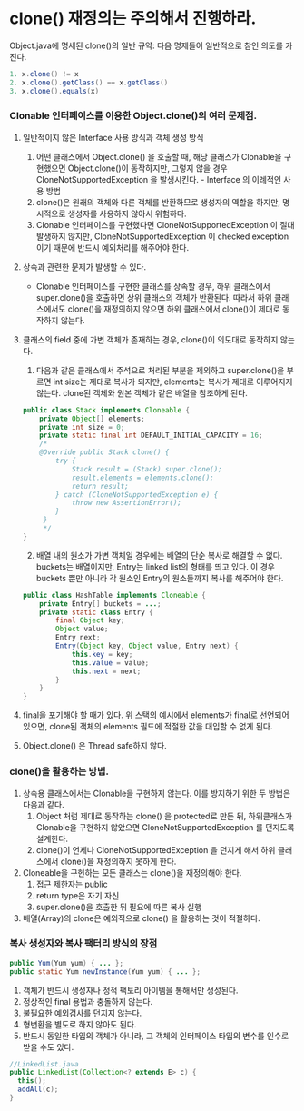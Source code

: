 # clone() 재정의는 주의해서 진행하라.

Object.java에 명세된 clone()의 일반 규약: 다음 명제들이 일반적으로 참인 의도를 가진다.

```java
1. x.clone() != x
2. x.clone().getClass() == x.getClass()
3. x.clone().equals(x)
```

### Clonable 인터페이스를 이용한 Object.clone()의 여러 문제점.

1. 일반적이지 않은 Interface 사용 방식과 객체 생성 방식
    1. 어떤 클래스에서 Object.clone() 을 호출할 때, 해당 클래스가 Clonable을 구현했으면 Object.clone()이 동작하지만, 그렇지 않을 경우 CloneNotSupportedException 을 발생시킨다. - Interface 의 이례적인 사용 방법
    2. clone()은 원래의 객체와 다른 객체를 반환하므로 생성자의 역할을 하지만, 명시적으로 생성자를 사용하지 않아서 위험하다.
    3. Clonable 인터페이스를 구현했다면 CloneNotSupportedException 이 절대 발생하지 않지만, CloneNotSupportedException 이 checked exception이기 때문에 반드시 예외처리를 해주어야 한다.
    
2. 상속과 관련한 문제가 발생할 수 있다.
    - Clonable 인터페이스를 구현한 클래스를 상속할 경우, 하위 클래스에서 super.clone()을 호출하면 상위 클래스의 객체가 반환된다. 따라서 하위 클래스에서도 clone()을 재정의하지 않으면 하위 클래스에서 clone()이 제대로 동작하지 않는다.
3. 클래스의 field 중에 가변 객체가 존재하는 경우, clone()이 의도대로 동작하지 않는다.
    1. 다음과 같은 클래스에서 주석으로 처리된 부분을 제외하고 super.clone()을 부르면 int size는 제대로 복사가 되지만, elements는 복사가 제대로 이루어지지 않는다. clone된 객체와 원본 객체가 같은 배열을 참조하게 된다.
    ```java
    public class Stack implements Cloneable {
        private Object[] elements;
        private int size = 0;
        private static final int DEFAULT_INITIAL_CAPACITY = 16;
        /*
        @Override public Stack clone() {
            try {
                Stack result = (Stack) super.clone();
                result.elements = elements.clone();
                return result;
            } catch (CloneNotSupportedException e) {
                throw new AssertionError();
            }
         }
         */
    }
    ```
    2. 배열 내의 원소가 가변 객체일 경우에는 배열의 단순 복사로 해결할 수 없다. buckets는 배열이지만, Entry는 linked list의 형태를 띄고 있다. 이 경우 buckets 뿐만 아니라 각 원소인 Entry의 원소들까지 복사를 해주어야 한다.
    ```java
    public class HashTable implements Cloneable {
        private Entry[] buckets = ...;
        private static class Entry {
            final Object key;
            Object value;
            Entry next;
            Entry(Object key, Object value, Entry next) {
                this.key = key;
                this.value = value;
                this.next = next;
            }
        }
    }
    ```
 4. final을 포기해야 할 때가 있다. 위 스택의 예시에서 elements가 final로 선언되어 있으면, clone된 객체의 elements 필드에 적절한 값을 대입할 수 없게 된다.
 5. Object.clone() 은 Thread safe하지 않다.
 
### clone()을 활용하는 방법.
 
1. 상속용 클래스에서는 Clonable을 구현하지 않는다. 이를 방지하기 위한 두 방법은 다음과 같다.
    1. Object 처럼 제대로 동작하는 clone() 을 protected로 만든 뒤, 하위클래스가 Clonable을 구현하지 않았으면 CloneNotSupportedException 를 던지도록 설계한다.
    2. clone()이 언제나 CloneNotSupportedException 을 던지게 해서 하위 클래스에서 clone()을 재정의하지 못하게 한다.
2. Cloneable을 구현하는 모든 클래스는 clone()을 재정의해야 한다.
    1. 접근 제한자는 public
    2. return type은 자기 자신
    3. super.clone()을 호출한 뒤 필요에 따른 복사 실행
3. 배열(Array)의 clone은 예외적으로 clone() 을 활용하는 것이 적절하다.
    
    
### 복사 생성자와 복사 팩터리 방식의 장점

```java
public Yum(Yum yum) { ... };
public static Yum newInstance(Yum yum) { ... };
```

1. 객체가 반드시 생성자나 정적 팩토리 아이템을 통해서만 생성된다.
2. 정상적인 final 용법과 충돌하지 않는다.
3. 불필요한 예외검사를 던지지 않는다.
4. 형변환을 별도로 하지 않아도 된다.
5. 반드시 동일한 타입의 객체가 아니라, 그 객체의 인터페이스 타입의 변수를 인수로 받을 수도 있다.
```java
//LinkedList.java
public LinkedList(Collection<? extends E> c) {
  this();
  addAll(c);
}
```
    
